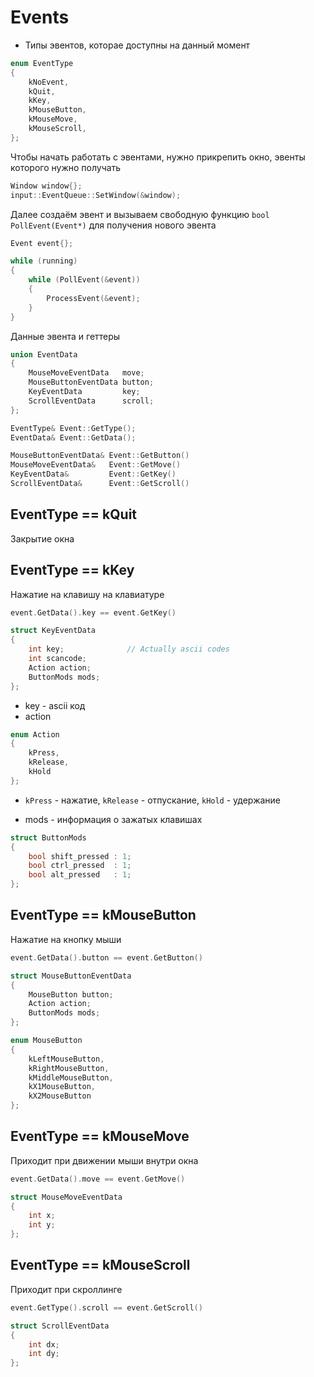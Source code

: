 # Events

- Типы эвентов, которае доступны на данный момент
```C++
enum EventType
{
    kNoEvent,
    kQuit,
    kKey,
    kMouseButton,
    kMouseMove,
    kMouseScroll,
};
```

Чтобы начать работать с эвентами, нужно прикрепить окно, эвенты которого нужно получать

```C++
Window window{};
input::EventQueue::SetWindow(&window);
```
Далее создаём эвент и вызываем свободную функцию ```bool PollEvent(Event*)``` для получения нового эвента

```C++
Event event{};

while (running)
{
    while (PollEvent(&event))
    {
        ProcessEvent(&event);
    }
}
```

Данные эвента и геттеры
```C++
union EventData
{
    MouseMoveEventData   move;
    MouseButtonEventData button;
    KeyEventData         key;
    ScrollEventData      scroll;
};

EventType& Event::GetType();
EventData& Event::GetData();

MouseButtonEventData& Event::GetButton()
MouseMoveEventData&   Event::GetMove()
KeyEventData&         Event::GetKey()
ScrollEventData&      Event::GetScroll()
```

## EventType == kQuit
Закрытие окна

## EventType == kKey

Нажатие на клавишу на клавиатуре
```C++
event.GetData().key == event.GetKey()
```
```C++
struct KeyEventData
{
    int key;              // Actually ascii codes
    int scancode;
    Action action;
    ButtonMods mods;
};
```

- key - ascii код
- action
```C++
enum Action
{
    kPress,
    kRelease,
    kHold
};
```
- ```kPress``` - нажатие, ```kRelease``` - отпускание, ```kHold``` - удержание

- mods - информация о зажатых клавишах
```C++
struct ButtonMods
{
    bool shift_pressed : 1;
    bool ctrl_pressed  : 1;
    bool alt_pressed   : 1;
};
```

## EventType == kMouseButton
Нажатие на кнопку мыши

```C++
event.GetData().button == event.GetButton()
```

```C++
struct MouseButtonEventData
{
    MouseButton button;
    Action action;
    ButtonMods mods;
};
```

```C++
enum MouseButton
{
    kLeftMouseButton,
    kRightMouseButton,
    kMiddleMouseButton,
    kX1MouseButton,
    kX2MouseButton
};
```

## EventType == kMouseMove
Приходит при движении мыши внутри окна
```C++
event.GetData().move == event.GetMove()
```

```C++
struct MouseMoveEventData
{
    int x;
    int y;
};
```

## EventType == kMouseScroll
Приходит при скроллинге
```C++
event.GetType().scroll == event.GetScroll()
```
```C++
struct ScrollEventData
{
    int dx;
    int dy;
};
```
